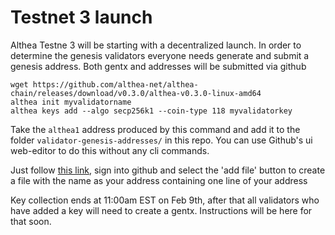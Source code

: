 # Testnet 3 launch

Althea Testne 3 will be starting with a decentralized launch. In order to determine the genesis validators everyone needs generate and submit a genesis address. Both gentx and addresses will be submitted via github

```
wget https://github.com/althea-net/althea-chain/releases/download/v0.3.0/althea-v0.3.0-linux-amd64
althea init myvalidatorname
althea keys add --algo secp256k1 --coin-type 118 myvalidatorkey
```

Take the `althea1` address produced by this command and add it to the folder `validator-genesis-addresses/` in this repo. You can use Github's ui web-editor to do this without any cli commands.

Just follow [this link](https://github.com/althea-net/althea-chain-docs/tree/main/validator-genesis-addresses), sign into github and select the 'add file' button to create a file with the name as your address containing one line of your address

Key collection ends at 11:00am EST on Feb 9th, after that all validators who have added a key will need to create a gentx. Instructions will be here for that soon.